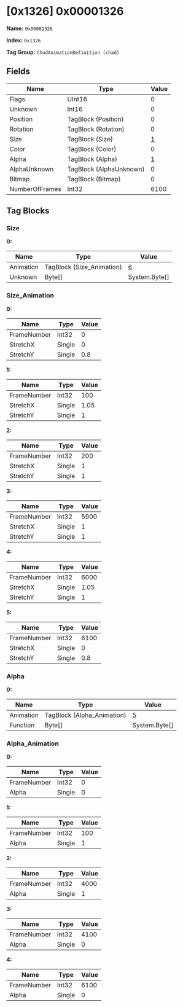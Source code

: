 # [0x1326] 0x00001326

**Name:** ```0x00001326```

**Index:** ```0x1326```

**Tag Group:** ```ChudAnimationDefinition (chad)```

## Fields

Name	| Type	| Value
---	|---	|---	|
Flags	|UInt16	|0
Unknown	|Int16	|0
Position	|TagBlock (Position)	|0
Rotation	|TagBlock (Rotation)	|0
Size	|TagBlock (Size)	|[1](#size)
Color	|TagBlock (Color)	|0
Alpha	|TagBlock (Alpha)	|[1](#alpha)
AlphaUnknown	|TagBlock (AlphaUnknown)	|0
Bitmap	|TagBlock (Bitmap)	|0
NumberOfFrames	|Int32	|6100


## Tag Blocks

### Size

**0:**

Name	| Type	| Value
---	|---	|---	|
Animation	|TagBlock (Size_Animation)	|[6](#size_animation)
Unknown	|Byte[]	|System.Byte[]


### Size_Animation

**0:**

Name	| Type	| Value
---	|---	|---	|
FrameNumber	|Int32	|0
StretchX	|Single	|0
StretchY	|Single	|0.8


**1:**

Name	| Type	| Value
---	|---	|---	|
FrameNumber	|Int32	|100
StretchX	|Single	|1.05
StretchY	|Single	|1


**2:**

Name	| Type	| Value
---	|---	|---	|
FrameNumber	|Int32	|200
StretchX	|Single	|1
StretchY	|Single	|1


**3:**

Name	| Type	| Value
---	|---	|---	|
FrameNumber	|Int32	|5900
StretchX	|Single	|1
StretchY	|Single	|1


**4:**

Name	| Type	| Value
---	|---	|---	|
FrameNumber	|Int32	|6000
StretchX	|Single	|1.05
StretchY	|Single	|1


**5:**

Name	| Type	| Value
---	|---	|---	|
FrameNumber	|Int32	|6100
StretchX	|Single	|0
StretchY	|Single	|0.8


### Alpha

**0:**

Name	| Type	| Value
---	|---	|---	|
Animation	|TagBlock (Alpha_Animation)	|[5](#alpha_animation)
Function	|Byte[]	|System.Byte[]


### Alpha_Animation

**0:**

Name	| Type	| Value
---	|---	|---	|
FrameNumber	|Int32	|0
Alpha	|Single	|0


**1:**

Name	| Type	| Value
---	|---	|---	|
FrameNumber	|Int32	|100
Alpha	|Single	|1


**2:**

Name	| Type	| Value
---	|---	|---	|
FrameNumber	|Int32	|4000
Alpha	|Single	|1


**3:**

Name	| Type	| Value
---	|---	|---	|
FrameNumber	|Int32	|4100
Alpha	|Single	|0


**4:**

Name	| Type	| Value
---	|---	|---	|
FrameNumber	|Int32	|6100
Alpha	|Single	|0


